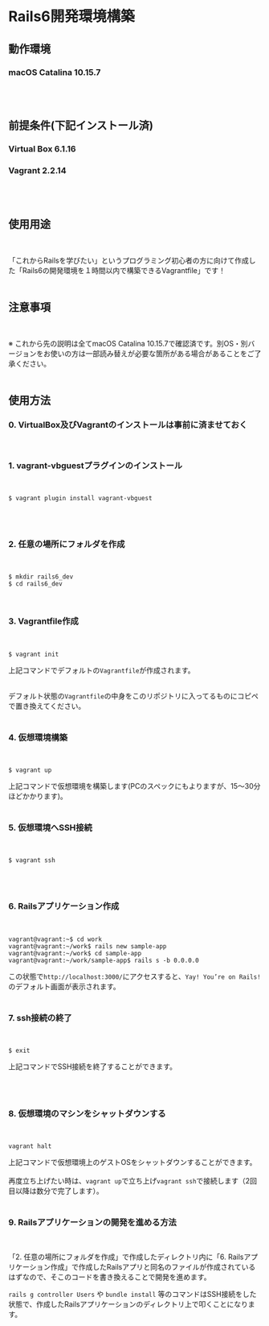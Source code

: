 # Rails6開発環境構築

## 動作環境

### macOS Catalina 10.15.7
<br>
<br>

## 前提条件(下記インストール済)

### Virtual Box 6.1.16
### Vagrant 2.2.14
<br>
<br>

## 使用用途

<br>

「これからRailsを学びたい」というプログラミング初心者の方に向けて作成した「Rails6の開発環境を１時間以内で構築できるVagrantfile」です！
<br>
<br>

## 注意事項

<br>

※ これから先の説明は全てmacOS Catalina 10.15.7で確認済です。別OS・別バージョンをお使いの方は一部読み替えが必要な箇所がある場合があることをご了承ください。
<br>
<br>

## 使用方法

### 0. VirtualBox及びVagrantのインストールは事前に済ませておく<br>
<br>

### 1. vagrant-vbguestプラグインのインストール

<br>

```
$ vagrant plugin install vagrant-vbguest
```
<br>
<br>

### 2. 任意の場所にフォルダを作成
<br>

```
$ mkdir rails6_dev
$ cd rails6_dev
```
<br>

### 3. Vagrantfile作成

<br>

```
$ vagrant init
```

上記コマンドでデフォルトの`Vagrantfile`が作成されます。<br>
<br>

デフォルト状態の`Vagrantfile`の中身をこのリポジトリに入ってるものにコピペで置き換えてください。
<br>
<br>


### 4. 仮想環境構築

<br>

```
$ vagrant up
```

上記コマンドで仮想環境を構築します(PCのスペックにもよりますが、15〜30分ほどかかります)。
<br>
<br>

### 5. 仮想環境へSSH接続

<br>

```
$ vagrant ssh
```
<br>
<br>

### 6. Railsアプリケーション作成

<br>

```
vagrant@vagrant:~$ cd work
vagrant@vagrant:~/work$ rails new sample-app
vagrant@vagrant:~/work$ cd sample-app
vagrant@vagrant:~/work/sample-app$ rails s -b 0.0.0.0
```


この状態で`http://localhost:3000/`にアクセスすると、`Yay! You’re on Rails!`のデフォルト画面が表示されます。
<br>
<br>


### 7. ssh接続の終了

<br>

```
$ exit
```

上記コマンドでSSH接続を終了することができます。

<br>
<br>


### 8. 仮想環境のマシンをシャットダウンする

<br>

```
vagrant halt
```
上記コマンドで仮想環境上のゲストOSをシャットダウンすることができます。<br>
<br>
再度立ち上げたい時は、`vagrant up`で立ち上げ`vagrant ssh`で接続します（2回目以降は数分で完了します）。
<br>
<br>

### 9. Railsアプリケーションの開発を進める方法

<br>

「2. 任意の場所にフォルダを作成」で作成したディレクトリ内に「6. Railsアプリケーション作成」で作成したRailsアプリと同名のファイルが作成されているはずなので、そこのコードを書き換えることで開発を進めます。<br>

`rails g controller Users` や `bundle install` 等のコマンドはSSH接続をした状態で、作成したRailsアプリケーションのディレクトリ上で叩くことになります。
<br>
<br>
<br>
